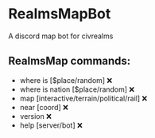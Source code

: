 # RealmsMapBot
A discord map bot for civrealms

## RealmsMap commands:
* where is [$place/random] :x:
* where is nation [$place/random] :x:
* map [interactive/terrain/political/rail] :x:
* near [coord] :x:
* version :x:
* help [server/bot] :x:
